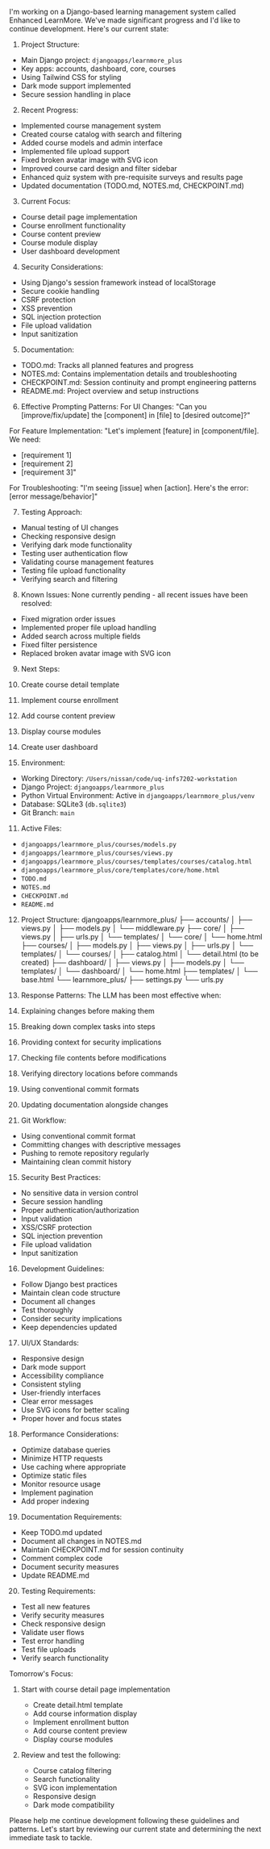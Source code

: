 I'm working on a Django-based learning management system called Enhanced LearnMore. We've made significant progress and I'd like to continue development. Here's our current state:

1. Project Structure:
- Main Django project: `djangoapps/learnmore_plus`
- Key apps: accounts, dashboard, core, courses
- Using Tailwind CSS for styling
- Dark mode support implemented
- Secure session handling in place

2. Recent Progress:
- Implemented course management system
- Created course catalog with search and filtering
- Added course models and admin interface
- Implemented file upload support
- Fixed broken avatar image with SVG icon
- Improved course card design and filter sidebar
- Enhanced quiz system with pre-requisite surveys and results page
- Updated documentation (TODO.md, NOTES.md, CHECKPOINT.md)

3. Current Focus:
- Course detail page implementation
- Course enrollment functionality
- Course content preview
- Course module display
- User dashboard development

4. Security Considerations:
- Using Django's session framework instead of localStorage
- Secure cookie handling
- CSRF protection
- XSS prevention
- SQL injection protection
- File upload validation
- Input sanitization

5. Documentation:
- TODO.md: Tracks all planned features and progress
- NOTES.md: Contains implementation details and troubleshooting
- CHECKPOINT.md: Session continuity and prompt engineering patterns
- README.md: Project overview and setup instructions

6. Effective Prompting Patterns:
For UI Changes:
"Can you [improve/fix/update] the [component] in [file] to [desired outcome]?"

For Feature Implementation:
"Let's implement [feature] in [component/file]. We need:
- [requirement 1]
- [requirement 2]
- [requirement 3]"

For Troubleshooting:
"I'm seeing [issue] when [action]. Here's the error:
[error message/behavior]"

7. Testing Approach:
- Manual testing of UI changes
- Checking responsive design
- Verifying dark mode functionality
- Testing user authentication flow
- Validating course management features
- Testing file upload functionality
- Verifying search and filtering

8. Known Issues:
None currently pending - all recent issues have been resolved:
- Fixed migration order issues
- Implemented proper file upload handling
- Added search across multiple fields
- Fixed filter persistence
- Replaced broken avatar image with SVG icon

9. Next Steps:
1. Create course detail template
2. Implement course enrollment
3. Add course content preview
4. Display course modules
5. Create user dashboard

10. Environment:
- Working Directory: `/Users/nissan/code/uq-infs7202-workstation`
- Django Project: `djangoapps/learnmore_plus`
- Python Virtual Environment: Active in `djangoapps/learnmore_plus/venv`
- Database: SQLite3 (`db.sqlite3`)
- Git Branch: `main`

11. Active Files:
- `djangoapps/learnmore_plus/courses/models.py`
- `djangoapps/learnmore_plus/courses/views.py`
- `djangoapps/learnmore_plus/courses/templates/courses/catalog.html`
- `djangoapps/learnmore_plus/core/templates/core/home.html`
- `TODO.md`
- `NOTES.md`
- `CHECKPOINT.md`
- `README.md`

12. Project Structure:
djangoapps/learnmore_plus/
├── accounts/
│ ├── views.py
│ ├── models.py
│ └── middleware.py
├── core/
│ ├── views.py
│ ├── urls.py
│ └── templates/
│     └── core/
│         └── home.html
├── courses/
│ ├── models.py
│ ├── views.py
│ ├── urls.py
│ └── templates/
│     └── courses/
│         ├── catalog.html
│         └── detail.html (to be created)
├── dashboard/
│ ├── views.py
│ ├── models.py
│ └── templates/
│     └── dashboard/
│         └── home.html
├── templates/
│ └── base.html
└── learnmore_plus/
    ├── settings.py
    └── urls.py

13. Response Patterns:
The LLM has been most effective when:
1. Explaining changes before making them
2. Breaking down complex tasks into steps
3. Providing context for security implications
4. Checking file contents before modifications
5. Verifying directory locations before commands
6. Using conventional commit formats
7. Updating documentation alongside changes

14. Git Workflow:
- Using conventional commit format
- Committing changes with descriptive messages
- Pushing to remote repository regularly
- Maintaining clean commit history

15. Security Best Practices:
- No sensitive data in version control
- Secure session handling
- Proper authentication/authorization
- Input validation
- XSS/CSRF protection
- SQL injection prevention
- File upload validation
- Input sanitization

16. Development Guidelines:
- Follow Django best practices
- Maintain clean code structure
- Document all changes
- Test thoroughly
- Consider security implications
- Keep dependencies updated

17. UI/UX Standards:
- Responsive design
- Dark mode support
- Accessibility compliance
- Consistent styling
- User-friendly interfaces
- Clear error messages
- Use SVG icons for better scaling
- Proper hover and focus states

18. Performance Considerations:
- Optimize database queries
- Minimize HTTP requests
- Use caching where appropriate
- Optimize static files
- Monitor resource usage
- Implement pagination
- Add proper indexing

19. Documentation Requirements:
- Keep TODO.md updated
- Document all changes in NOTES.md
- Maintain CHECKPOINT.md for session continuity
- Comment complex code
- Document security measures
- Update README.md

20. Testing Requirements:
- Test all new features
- Verify security measures
- Check responsive design
- Validate user flows
- Test error handling
- Test file uploads
- Verify search functionality

Tomorrow's Focus:
1. Start with course detail page implementation
   - Create detail.html template
   - Add course information display
   - Implement enrollment button
   - Add course content preview
   - Display course modules

2. Review and test the following:
   - Course catalog filtering
   - Search functionality
   - SVG icon implementation
   - Responsive design
   - Dark mode compatibility

Please help me continue development following these guidelines and patterns. Let's start by reviewing our current state and determining the next immediate task to tackle.
